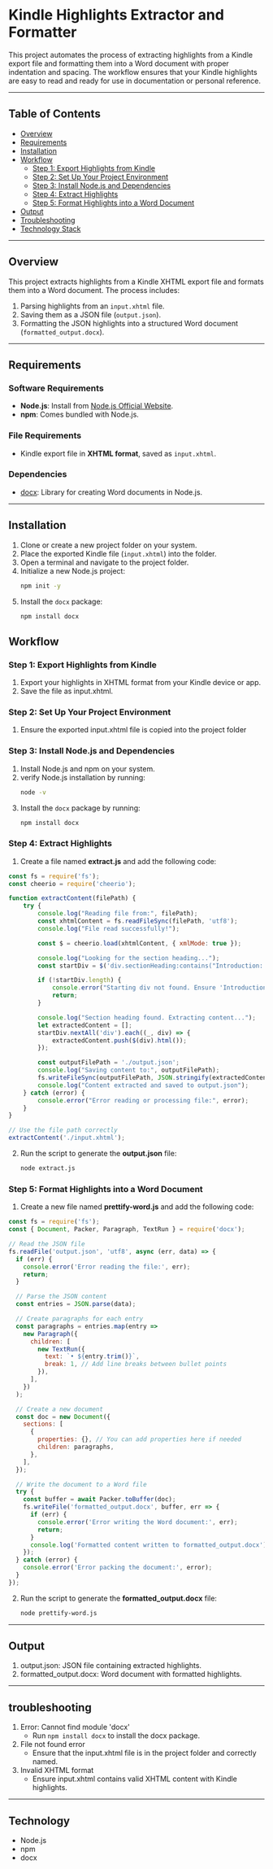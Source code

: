 # Kindle Highlights Extractor and Formatter

This project automates the process of extracting highlights from a Kindle export file and formatting them into a Word document with proper indentation and spacing. The workflow ensures that your Kindle highlights are easy to read and ready for use in documentation or personal reference.

---

## Table of Contents

- [Overview](#overview)
- [Requirements](#requirements)
- [Installation](#installation)
- [Workflow](#workflow)
  - [Step 1: Export Highlights from Kindle](#step-1-export-highlights-from-kindle)
  - [Step 2: Set Up Your Project Environment](#step-2-set-up-your-project-environment)
  - [Step 3: Install Node.js and Dependencies](#step-3-install-nodejs-and-dependencies)
  - [Step 4: Extract Highlights](#step-4-extract-highlights)
  - [Step 5: Format Highlights into a Word Document](#step-5-format-highlights-into-a-word-document)
- [Output](#output)
- [Troubleshooting](#troubleshooting)
- [Technology Stack](#Technology)

---

## Overview

This project extracts highlights from a Kindle XHTML export file and formats them into a Word document. The process includes:
1. Parsing highlights from an `input.xhtml` file.
2. Saving them as a JSON file (`output.json`).
3. Formatting the JSON highlights into a structured Word document (`formatted_output.docx`).

---

## Requirements

### Software Requirements
- **Node.js**: Install from [Node.js Official Website](https://nodejs.org/).
- **npm**: Comes bundled with Node.js.

### File Requirements
- Kindle export file in **XHTML format**, saved as `input.xhtml`.

### Dependencies
- [docx](https://www.npmjs.com/package/docx): Library for creating Word documents in Node.js.

---

## Installation

1. Clone or create a new project folder on your system.
2. Place the exported Kindle file (`input.xhtml`) into the folder.
3. Open a terminal and navigate to the project folder.
4. Initialize a new Node.js project:
   ```bash
   npm init -y
    ```
5. Install the `docx` package:
    ```bash
    npm install docx
    ```

## Workflow
### Step 1: Export Highlights from Kindle
1. Export your highlights in XHTML format from your Kindle device or app.
2. Save the file as input.xhtml.


### Step 2: Set Up Your Project Environment
1. Ensure the exported input.xhtml file is copied into the project folder


### Step 3: Install Node.js and Dependencies
1. Install Node.js and npm on your system.
2. verify Node.js installation by running:
    ```bash
    node -v
    ```
3. Install the `docx` package by running:
    ```bash
    npm install docx
    ```
### Step 4: Extract Highlights
1. Create a file named **extract.js** and add the following code: 

```javascript
const fs = require('fs');
const cheerio = require('cheerio');

function extractContent(filePath) {
    try {
        console.log("Reading file from:", filePath);
        const xhtmlContent = fs.readFileSync(filePath, 'utf8');
        console.log("File read successfully!");

        const $ = cheerio.load(xhtmlContent, { xmlMode: true });

        console.log("Looking for the section heading...");
        const startDiv = $('div.sectionHeading:contains("Introduction: My Story")');

        if (!startDiv.length) {
            console.error("Starting div not found. Ensure 'Introduction: My Story' matches the input file content.");
            return;
        }

        console.log("Section heading found. Extracting content...");
        let extractedContent = [];
        startDiv.nextAll('div').each((_, div) => {
            extractedContent.push($(div).html());
        });

        const outputFilePath = './output.json';
        console.log("Saving content to:", outputFilePath);
        fs.writeFileSync(outputFilePath, JSON.stringify(extractedContent, null, 2));
        console.log("Content extracted and saved to output.json");
    } catch (error) {
        console.error("Error reading or processing file:", error);
    }
}

// Use the file path correctly
extractContent('./input.xhtml');

```

2. Run the script to generate the **output.json** file:
    ```bash
    node extract.js
    ```

### Step 5: Format Highlights into a Word Document
1. Create a new file named **prettify-word.js** and add the following code:
```javascript
const fs = require('fs');
const { Document, Packer, Paragraph, TextRun } = require('docx');

// Read the JSON file
fs.readFile('output.json', 'utf8', async (err, data) => {
  if (err) {
    console.error('Error reading the file:', err);
    return;
  }

  // Parse the JSON content
  const entries = JSON.parse(data);

  // Create paragraphs for each entry
  const paragraphs = entries.map(entry =>
    new Paragraph({
      children: [
        new TextRun({
          text: `• ${entry.trim()}`,
          break: 1, // Add line breaks between bullet points
        }),
      ],
    })
  );

  // Create a new document
  const doc = new Document({
    sections: [
      {
        properties: {}, // You can add properties here if needed
        children: paragraphs,
      },
    ],
  });

  // Write the document to a Word file
  try {
    const buffer = await Packer.toBuffer(doc);
    fs.writeFile('formatted_output.docx', buffer, err => {
      if (err) {
        console.error('Error writing the Word document:', err);
        return;
      }
      console.log('Formatted content written to formatted_output.docx');
    });
  } catch (error) {
    console.error('Error packing the document:', error);
  }
});

```

2. Run the script to generate the **formatted_output.docx** file:
    ```bash
    node prettify-word.js
    ```

---
## Output
1. output.json: JSON file containing extracted highlights.
2. formatted_output.docx: Word document with formatted highlights.

---

## troubleshooting
1. Error: Cannot find module 'docx'
    - Run `npm install docx` to install the docx package.
2. File not found error
    - Ensure that the input.xhtml file is in the project folder and correctly named.
3. Invalid XHTML format
    - Ensure input.xhtml contains valid XHTML content with Kindle highlights.


---
## Technology
- Node.js
- npm
- docx